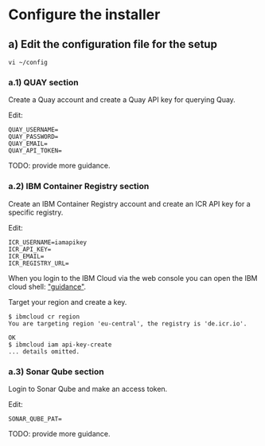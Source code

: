 # Configure the installer


## a) Edit the configuration file for the setup

    vi ~/config

### a.1) QUAY section

Create a Quay account and create a Quay API key for querying Quay. 

Edit:

    QUAY_USERNAME=
    QUAY_PASSWORD=
    QUAY_EMAIL=
    QUAY_API_TOKEN=

TODO: provide more guidance.


### a.2) IBM Container Registry section

Create an IBM Container Registry account and create an ICR API key for a specific registry. 

Edit:

    ICR_USERNAME=iamapikey
    ICR_API_KEY=
    ICR_EMAIL=
    ICR_REGISTRY_URL=

When you login to the IBM Cloud via the web console you can open the IBM cloud shell:
["guidance"](https://cloud.ibm.com/docs/Registry?topic=Registry-registry_access). 

Target your region and create a key.

    $ ibmcloud cr region
    You are targeting region 'eu-central', the registry is 'de.icr.io'.

    OK
    $ ibmcloud iam api-key-create
    ... details omitted.

### a.3) Sonar Qube section

Login to Sonar Qube and make an access token.

Edit:

    SONAR_QUBE_PAT=

TODO: provide more guidance.
